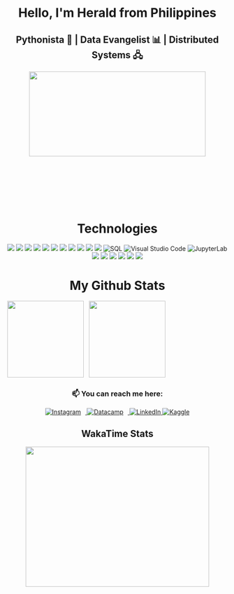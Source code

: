 <h1 align="center">
Hello, I'm Herald from Philippines
</h1>
<h2 align="center">
 Pythonista 🐍 | Data Evangelist 📊 | Distributed Systems 🖧
</h2>  


<div style="width:80%; margin: 0 auto;">
  <div style="width:100%;height:0;padding-bottom:75%;position:relative;">
    <img src="https://i.giphy.com/media/v1.Y2lkPTc5MGI3NjExc3M5Ym94NXI0N2V1bHFlN2liZXhrNnFqYm5zNGdodm9qajFqcjdsaCZlcD12MV9pbnRlcm5hbF9naWZfYnlfaWQmY3Q9Zw/qgQUggAC3Pfv687qPC/giphy.gif" width="100%" height="80%" style="position:absolute" frameBorder="0">
  </div>
</div>
<div style="text-align: center;">
  <h1>Technologies</h1>
  <p>
    <img src="https://img.shields.io/badge/HTML5-E34F26?style=flat-square?style=for-the-badge&logo=html5&logoColor=white" />
    <img src="https://img.shields.io/badge/CSS3-1572B6?style=flat-square?style=for-the-badge&logo=css3&logoColor=white" />
    <img src="https://img.shields.io/badge/Sass-CC6699?style=flat-square?style=for-the-badge&logo=sass&logoColor=white" />
    <img src="https://img.shields.io/badge/Tailwind_CSS-38B2AC?style=flat-square?style=for-the-badge&logo=tailwind-css&logoColor=white" />
    <img src="https://img.shields.io/badge/Bootstrap-563D7C?style=flat-square?style=for-the-badge&logo=bootstrap&logoColor=white" />
    <img src="https://img.shields.io/badge/JavaScript-323330?style=flat-square?style=for-the-badge&logo=javascript&logoColor=F7DF1E" />
    <img src="https://img.shields.io/badge/json-5E5C5C?style=flat-square?style=for-the-badge&logo=json&logoColor=white" />
    <img src="https://img.shields.io/badge/MySQL-00000F?style=flat-square?style=for-the-badge&logo=mysql&logoColor=white" />
    <img src="https://img.shields.io/badge/npm-CB3837?style=flat-square?style=for-the-badge&logo=npm&logoColor=white" />
    <img src="https://img.shields.io/badge/Git-F05032?style=flat-square?style=for-the-badge&logo=git&logoColor=white" />
    <img src="https://img.shields.io/static/v1?style=flat-square?style=for-the-badge&message=Python&color=3776AB&logo=Python&logoColor=FFFFFF&label=" />
    <img alt="SQL" src="https://img.shields.io/badge/-PostgreSQL-4169E1?style=flat-square&logo=postgresql&logoColor=white" />
    <img alt="Visual Studio Code" src="https://img.shields.io/badge/-Visual_Studio_Code-007ACC?style=flat-square&logo=visual-studio-code&logoColor=white" />
    <img alt="JupyterLab" src="https://img.shields.io/badge/-Jupyter Lab-F37626?style=flat-square&logo=jupyter&logoColor=white" />
    <img src="https://img.shields.io/static/v1?style=flat-square?style=for-the-badge&message=uBlock+Origin&color=800000&logo=uBlock+Origin&logoColor=FFFFFF&label=" />
    <img src="https://img.shields.io/static/v1?style=flat-square?style=for-the-badge&message=Obsidian&color=7C3AED&logo=Obsidian&logoColor=FFFFFF&label=" />
    <img src="https://img.shields.io/static/v1?style=flat-square?style=for-the-badge&message=NumPy&color=013243&logo=NumPy&logoColor=FFFFFF&label=" />
    <img src="https://img.shields.io/static/v1?style=flat-square?style=for-the-badge&message=VSCodium&color=2F80ED&logo=VSCodium&logoColor=FFFFFF&label=" />
    <img src="https://img.shields.io/static/v1?style=flat-square?style=for-the-badge&message=Pandas&color=150458&logo=Pandas&logoColor=FFFFFF&label=" />
    <img src="https://img.shields.io/static/v1?style=flat-square?style=for-the-badge&message=Vercel&color=000000&logo=Vercel&logoColor=FFFFFF&label=">
  </p>
</div>


<h1 align="center"> My Github Stats </h1>

<p align="left">
  <img height="175px" src="https://github-readme-stats-coral-phi-94.vercel.app/api/top-langs/?username=raldisk&layout=compact&theme=midnight-purple"/>
  &nbsp
  <img height="175px" src="https://github-readme-stats-coral-phi-94.vercel.app/api/top-langs/?username=raldisk&custom_title=My%20Github%20Stats&hide=contribs,prs&show_icons=true&rank_icon=percentile&theme=tokyonight"/>
</p>  
<div style="text-align: center;">
  <h3>📫 You can reach me here:</h3>
  <p>
    <a href="https://www.instagram.com/raldisk/" target="_blank">
      <img alt="Instagram" src="https://img.shields.io/badge/Instagram-E4405F?style=for-the-badge&logo=instagram&logoColor=white" style="margin-right: 10px;" />
    </a>
    <a href="https://www.datacamp.com/portfolio/raldisk" target="_blank">
      <img alt="Datacamp" src="https://img.shields.io/static/v1?style=for-the-badge&message=DataCamp&color=222222&logo=DataCamp&logoColor=03EF62&label=" style="margin-right: 10px;" />
    </a>
    <a href="https://www.linkedin.com/in/herald-collamar/" target="_blank">
      <img alt="LinkedIn" src="https://img.shields.io/badge/linkedin-%230077B5.svg?&style=for-the-badge&logo=linkedin&logoColor=white" />
    </a>
    <a href="https://www.kaggle.com/heraldcollamar" target="_blank">
    <img alt="Kaggle" src="https://img.shields.io/static/v1?style=for-the-badge&message=Kaggle&color=222222&logo=Kaggle&logoColor=20BEFF&label=)"/>
    </a>
  </p>
  <h2>WakaTime Stats</h2>
  <figure style="margin: 0 auto;">
    <img src="https://wakatime.com/share/@raldisk/8bc5aa7b-27f1-4034-abb2-808b57ae23df.svg" height="320" width="420" ></embed>
  </figure>
</div>

